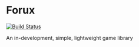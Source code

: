 # Forux
[![Build Status](https://travis-ci.org/Arinerron/Forux.svg?branch=master)](https://travis-ci.org/Arinerron/Forux)

An in-development, simple, lightweight game library
